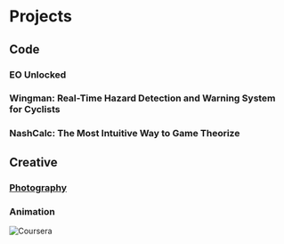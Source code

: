 # Projects

## Code

### EO Unlocked

### Wingman: Real-Time Hazard Detection and Warning System for Cyclists 

### NashCalc: The Most Intuitive Way to Game Theorize 

## Creative 

### [Photography](https://bshapirophoto.com)

### Animation

![Coursera](https://img.shields.io/badge/Coursera-%230056D2.svg?style=for-the-badge&logo=Coursera&logoColor=white)

